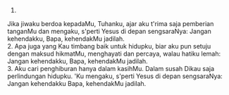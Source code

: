 1.
Jika jiwaku berdoa kepadaMu, Tuhanku,
ajar aku t'rima saja pemberian tanganMu dan mengaku,
s'perti Yesus di depan sengsaraNya:
Jangan kehendakku, Bapa, kehendakMu jadilah.
<br>
2.
Apa juga yang Kau timbang baik untuk hidupku,
biar aku pun setuju dengan maksud hikmatMu,
menghayati dan percaya, walau hatiku lemah:
Jangan kehendakku, Bapa, kehendakMu jadilah.
<br>
3.
Aku cari penghiburan hanya dalam kasihMu.
Dalam susah Dikau saja perlindungan hidupku.
'Ku mengaku, s'perti Yesus di depan sengsaraNya:
Jangan kehendakku Bapa, kehendakMu jadilah.